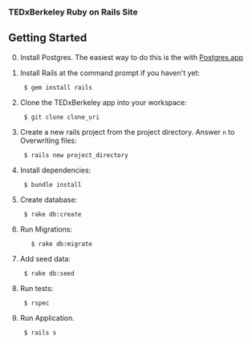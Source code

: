 ### TEDxBerkeley Ruby on Rails Site

## Getting Started

0. Install Postgres. The easiest way to do this is the with [Postgres.app](http://www.postgresapp.com/)

1. Install Rails at the command prompt if you haven't yet:

        $ gem install rails

2. Clone the TEDxBerkeley app into your workspace:

        $ git clone clone_uri

3. Create a new rails project from the project directory. Answer `n` to Overwriting files:

        $ rails new project_directory

4. Install dependencies:

        $ bundle install

5. Create database:

        $ rake db:create

6. Run Migrations:

	      $ rake db:migrate

7. Add seed data:

        $ rake db:seed

8. Run tests:

        $ rspec

9. Run Application.

        $ rails s
